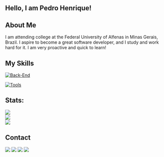 ## Hello, I am Pedro Henrique!

## About Me 

I am attending college at the Federal University of Alfenas in Minas Gerais, Brazil. I aspire to become a great software developer, and I study and work hard for it. I am very proactive and quick to learn!

## My Skills
[![Back-End](https://skillicons.dev/icons?i=c,cpp,cs,java,js,mysql,haskell,html,css,python,php)](https://skillicons.dev)

[![Tools](https://skillicons.dev/icons?i=vscode,idea,git,github,replit,blender,r,linux,unity,visualstudio,docker)](https://skillicons.dev)

## Stats:
![](https://github-readme-stats.vercel.app/api/top-langs/?username=pedrohalb&theme=dark&hide_border=false&include_all_commits=false&count_private=false&layout=compact)<br>
![](https://github-readme-stats.vercel.app/api?username=pedrohalb&theme=dark&hide_border=false&include_all_commits=false&count_private=false)</br>
![](https://github-readme-streak-stats.herokuapp.com/?user=pedrohalb&theme=dark&hide_border=false)

  ## Contact
  <div> 
  <a href="https://www.instagram.com/pedroohalb/" target="_blank"><img src="https://img.shields.io/badge/-Instagram-%23E4405F?style=for-the-badge&logo=instagram&logoColor=white" target="_blank"></a>
  <a href = "mailto:pedro.barbosa@sou.unifal-mg.edu.br"><img src="https://img.shields.io/badge/-Email-%23333?style=for-the-badge&logo=gmail&logoColor=white" target="_blank"></a>
  <a href=https://www.linkedin.com/in/pedro-henrique-alves-barbosa-3056aa26a/" target="_blank"><img src="https://img.shields.io/badge/-LinkedIn-%230077B5?style=for-the-badge&logo=linkedin&logoColor=white" target="_blank"></a> 
  <a href="https://github.com/pedrohalb" target="_blank"><img src="https://img.shields.io/github/followers/pedrohalb?label=follow&style=social" target="_blank"></a>
</div>
